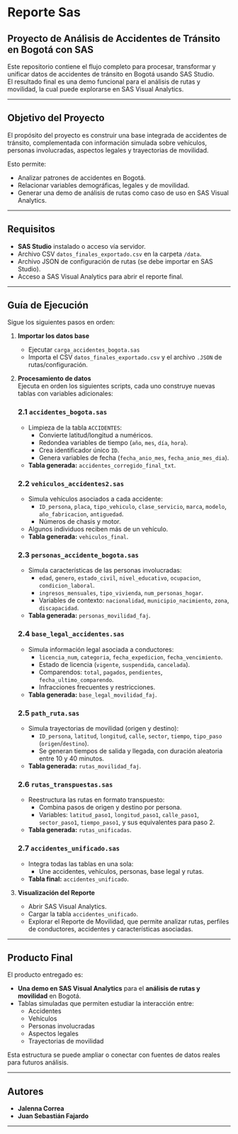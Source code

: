 # Reporte Sas

##  Proyecto de Análisis de Accidentes de Tránsito en Bogotá con SAS

Este repositorio contiene el flujo completo para procesar, transformar y unificar datos de accidentes de tránsito en Bogotá usando SAS Studio.  
El resultado final es una demo funcional para el análisis de rutas y movilidad, la cual puede explorarse en SAS Visual Analytics.

---

##  Objetivo del Proyecto

El propósito del proyecto es construir una base integrada de accidentes de tránsito, complementada con información simulada sobre vehículos, personas involucradas, aspectos legales y trayectorias de movilidad.  

Esto permite:
- Analizar patrones de accidentes en Bogotá.  
- Relacionar variables demográficas, legales y de movilidad.  
- Generar una demo de análisis de rutas como caso de uso en SAS Visual Analytics.  

---

##  Requisitos

- **SAS Studio** instalado o acceso vía servidor.  
- Archivo CSV `datos_finales_exportado.csv` en la carpeta `/data`.  
- Archivo JSON de configuración de rutas (se debe importar en SAS Studio).  
- Acceso a SAS Visual Analytics para abrir el reporte final.  

---

##  Guía de Ejecución

Sigue los siguientes pasos en orden:

1. **Importar los datos base**  
   - Ejecutar `carga_accidentes_bogota.sas`  
   - Importa el CSV `datos_finales_exportado.csv` y el archivo `.JSON` de rutas/configuración.  

2. **Procesamiento de datos**  
   Ejecuta en orden los siguientes scripts, cada uno construye nuevas tablas con variables adicionales:

   ### 2.1 `accidentes_bogota.sas`
   - Limpieza de la tabla `ACCIDENTES`:
     - Convierte latitud/longitud a numéricos.  
     - Redondea variables de tiempo (`año`, `mes`, `día`, `hora`).  
     - Crea identificador único `ID`.  
     - Genera variables de fecha (`fecha_anio_mes`, `fecha_anio_mes_dia`).  
   - **Tabla generada:** `accidentes_corregido_final_txt`.

   ### 2.2 `vehiculos_accidentes2.sas`
   - Simula vehículos asociados a cada accidente:  
     - `ID_persona`, `placa`, `tipo_vehiculo`, `clase_servicio`, `marca`, `modelo`, `año_fabricacion`, `antiguedad`.  
     - Números de chasis y motor.  
   - Algunos individuos reciben más de un vehículo.  
   - **Tabla generada:** `vehiculos_final`.

   ### 2.3 `personas_accidente_bogota.sas`
   - Simula características de las personas involucradas:  
     - `edad`, `genero`, `estado_civil`, `nivel_educativo`, `ocupacion`, `condicion_laboral`.  
     - `ingresos_mensuales`, `tipo_vivienda`, `num_personas_hogar`.  
     - Variables de contexto: `nacionalidad`, `municipio_nacimiento`, `zona`, `discapacidad`.  
   - **Tabla generada:** `personas_movilidad_faj`.

   ### 2.4 `base_legal_accidentes.sas`
   - Simula información legal asociada a conductores:  
     - `licencia_num`, `categoria`, `fecha_expedicion`, `fecha_vencimiento`.  
     - Estado de licencia (`vigente`, `suspendida`, `cancelada`).  
     - Comparendos: `total`, `pagados`, `pendientes`, `fecha_ultimo_comparendo`.  
     - Infracciones frecuentes y restricciones.  
   - **Tabla generada:** `base_legal_movilidad_faj`.

   ### 2.5 `path_ruta.sas`
   - Simula trayectorias de movilidad (origen y destino):  
     - `ID_persona`, `latitud`, `longitud`, `calle`, `sector`, `tiempo`, `tipo_paso` (`origen`/`destino`).  
     - Se generan tiempos de salida y llegada, con duración aleatoria entre 10 y 40 minutos.  
   - **Tabla generada:** `rutas_movilidad_faj`.

   ### 2.6 `rutas_transpuestas.sas`
   - Reestructura las rutas en formato transpuesto:  
     - Combina pasos de origen y destino por persona.  
     - Variables: `latitud_paso1`, `longitud_paso1`, `calle_paso1`, `sector_paso1`, `tiempo_paso1`, y sus equivalentes para paso 2.  
   - **Tabla generada:** `rutas_unificadas`.

   ### 2.7 `accidentes_unificado.sas`
   - Integra todas las tablas en una sola:  
     - Une accidentes, vehículos, personas, base legal y rutas.  
   - **Tabla final:** `accidentes_unificado`.

3. **Visualización del Reporte**  
   - Abrir SAS Visual Analytics.  
   - Cargar la tabla `accidentes_unificado`.  
   - Explorar el Reporte de Movilidad, que permite analizar rutas, perfiles de conductores, accidentes y características asociadas.  

---

##  Producto Final

El producto entregado es:  
- **Una demo en SAS Visual Analytics** para el **análisis de rutas y movilidad** en Bogotá.  
- Tablas simuladas que permiten estudiar la interacción entre:  
  - Accidentes  
  - Vehículos  
  - Personas involucradas  
  - Aspectos legales  
  - Trayectorias de movilidad  

Esta estructura se puede ampliar o conectar con fuentes de datos reales para futuros análisis.  

---

##  Autores
- **Jalenna Correa**  
- **Juan Sebastián Fajardo**  

---

